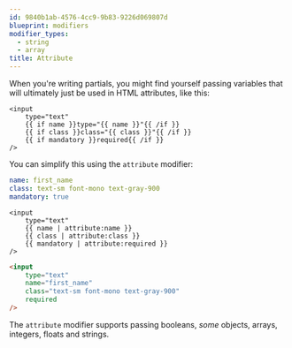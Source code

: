 ```yaml
---
id: 9840b1ab-4576-4cc9-9b83-9226d069807d
blueprint: modifiers
modifier_types:
  - string
  - array
title: Attribute
---
```


When you're writing partials, you might find yourself passing variables that will ultimately just be used in HTML attributes, like this:

```antlers
<input
    type="text"
    {{ if name }}type="{{ name }}"{{ /if }}
    {{ if class }}class="{{ class }}"{{ /if }}
    {{ if mandatory }}required{{ /if }}
/>
```

You can simplify this using the `attribute` modifier:

```yaml
name: first_name
class: text-sm font-mono text-gray-900
mandatory: true
```

```antlers
<input
    type="text"
    {{ name | attribute:name }}
    {{ class | attribute:class }}
    {{ mandatory | attribute:required }}
/>
```

```html
<input
    type="text"
    name="first_name"
    class="text-sm font-mono text-gray-900"
    required
/>
```

The `attribute` modifier supports passing booleans, *some* objects, arrays, integers, floats and strings.
